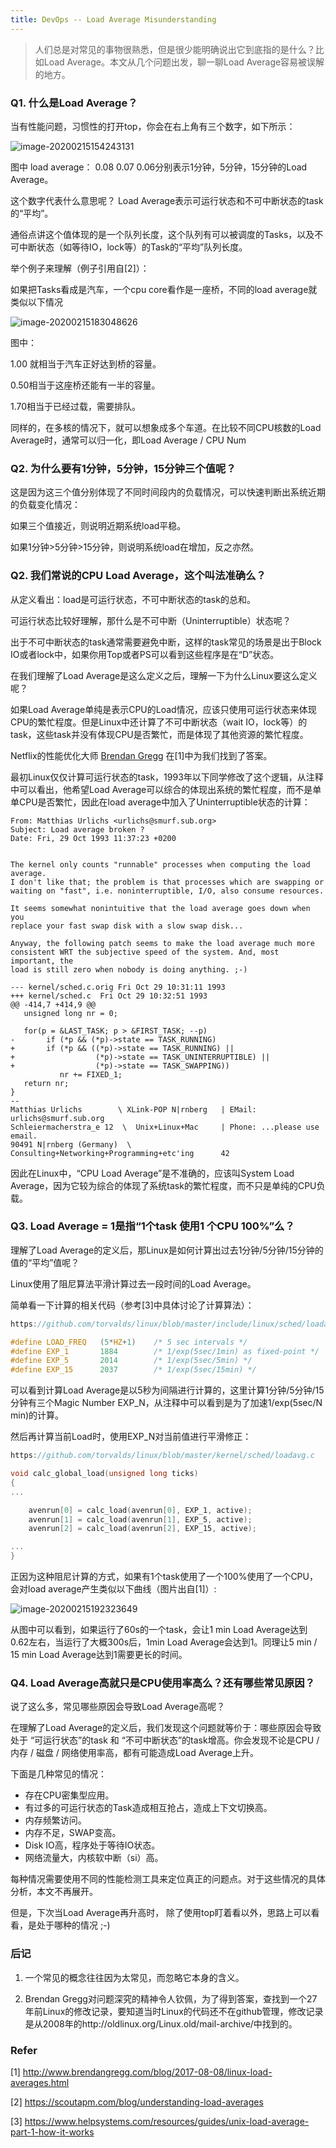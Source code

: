 ```yaml
---
title: DevOps -- Load Average Misunderstanding
---
```




> 人们总是对常见的事物很熟悉，但是很少能明确说出它到底指的是什么？比如Load Average。本文从几个问题出发，聊一聊Load Average容易被误解的地方。



### Q1. 什么是Load Average？

当有性能问题，习惯性的打开top，你会在右上角有三个数字，如下所示：

![image-20200215154243131](https://raw.githubusercontent.com/LipingMao/LipingMao.github.io/master/_posts/picture/image-20200215154243131.png)

图中 load average： 0.08  0.07  0.06分别表示1分钟，5分钟，15分钟的Load Average。



这个数字代表什么意思呢？ Load Average表示可运行状态和不可中断状态的task的“平均”。

通俗点讲这个值体现的是一个队列长度，这个队列有可以被调度的Tasks，以及不可中断状态（如等待IO，lock等）的Task的“平均”队列长度。 



举个例子来理解（例子引用自[2]）：

如果把Tasks看成是汽车，一个cpu core看作是一座桥，不同的load average就类似以下情况

![image-20200215183048626](https://raw.githubusercontent.com/LipingMao/LipingMao.github.io/master/_posts/picture/image-20200215183048626.png)

图中：

1.00 就相当于汽车正好达到桥的容量。

0.50相当于这座桥还能有一半的容量。

1.70相当于已经过载，需要排队。



同样的，在多核的情况下，就可以想象成多个车道。在比较不同CPU核数的Load Average时，通常可以归一化，即Load Average / CPU Num



### Q2. 为什么要有1分钟，5分钟，15分钟三个值呢？



这是因为这三个值分别体现了不同时间段内的负载情况，可以快速判断出系统近期的负载变化情况：

如果三个值接近，则说明近期系统load平稳。

如果1分钟>5分钟>15分钟，则说明系统load在增加，反之亦然。





### Q2. 我们常说的CPU Load Average，这个叫法准确么？



从定义看出：load是可运行状态，不可中断状态的task的总和。

可运行状态比较好理解，那什么是不可中断（Uninterruptible）状态呢？

出于不可中断状态的task通常需要避免中断，这样的task常见的场景是出于Block IO或者lock中，如果你用Top或者PS可以看到这些程序是在“D”状态。



在我们理解了Load Average是这么定义之后，理解一下为什么Linux要这么定义呢？

如果Load Average单纯是表示CPU的Load情况，应该只使用可运行状态来体现CPU的繁忙程度。但是Linux中还计算了不可中断状态（wait IO，lock等）的task，这些task并没有体现CPU是否繁忙，而是体现了其他资源的繁忙程度。



Netflix的性能优化大师 [Brendan Gregg](http://www.brendangregg.com/blog/index.html) 在[1]中为我们找到了答案。

最初Linux仅仅计算可运行状态的task，1993年以下同学修改了这个逻辑，从注释中可以看出，他希望Load Average可以综合的体现出系统的繁忙程度，而不是单单CPU是否繁忙，因此在load average中加入了Uninterruptible状态的计算：

 ```
From: Matthias Urlichs <urlichs@smurf.sub.org>
Subject: Load average broken ?
Date: Fri, 29 Oct 1993 11:37:23 +0200


The kernel only counts "runnable" processes when computing the load average.
I don't like that; the problem is that processes which are swapping or
waiting on "fast", i.e. noninterruptible, I/O, also consume resources.

It seems somewhat nonintuitive that the load average goes down when you
replace your fast swap disk with a slow swap disk...

Anyway, the following patch seems to make the load average much more
consistent WRT the subjective speed of the system. And, most important, the
load is still zero when nobody is doing anything. ;-)

--- kernel/sched.c.orig Fri Oct 29 10:31:11 1993
+++ kernel/sched.c  Fri Oct 29 10:32:51 1993
@@ -414,7 +414,9 @@
    unsigned long nr = 0;

    for(p = &LAST_TASK; p > &FIRST_TASK; --p)
-       if (*p && (*p)->state == TASK_RUNNING)
+       if (*p && ((*p)->state == TASK_RUNNING) ||
+                  (*p)->state == TASK_UNINTERRUPTIBLE) ||
+                  (*p)->state == TASK_SWAPPING))
            nr += FIXED_1;
    return nr;
 }
--
Matthias Urlichs        \ XLink-POP N|rnberg   | EMail: urlichs@smurf.sub.org
Schleiermacherstra_e 12  \  Unix+Linux+Mac     | Phone: ...please use email.
90491 N|rnberg (Germany)  \   Consulting+Networking+Programming+etc'ing      42
 ```





因此在Linux中，“CPU Load Average”是不准确的，应该叫System Load Average，因为它较为综合的体现了系统task的繁忙程度，而不只是单纯的CPU负载。



### Q3. Load Average = 1是指“1个task 使用1 个CPU 100%”么？



理解了Load Average的定义后，那Linux是如何计算出过去1分钟/5分钟/15分钟的值的“平均”值呢？

Linux使用了阻尼算法平滑计算过去一段时间的Load Average。



简单看一下计算的相关代码（参考[3]中具体讨论了计算算法）：

```c
https://github.com/torvalds/linux/blob/master/include/linux/sched/loadavg.h

#define LOAD_FREQ	(5*HZ+1)	/* 5 sec intervals */
#define EXP_1		1884		/* 1/exp(5sec/1min) as fixed-point */
#define EXP_5		2014		/* 1/exp(5sec/5min) */
#define EXP_15		2037		/* 1/exp(5sec/15min) */
```

可以看到计算Load Average是以5秒为间隔进行计算的，这里计算1分钟/5分钟/15分钟有三个Magic Number EXP_N，从注释中可以看到是为了加速1/exp(5sec/N min)的计算。

然后再计算当前Load时，使用EXP_N对当前值进行平滑修正：

```c
https://github.com/torvalds/linux/blob/master/kernel/sched/loadavg.c

void calc_global_load(unsigned long ticks)
{
...

	avenrun[0] = calc_load(avenrun[0], EXP_1, active);
	avenrun[1] = calc_load(avenrun[1], EXP_5, active);
	avenrun[2] = calc_load(avenrun[2], EXP_15, active);

...
}
```

 

正因为这种阻尼计算的方式，如果有1个task使用了一个100%使用了一个CPU，会对load average产生类似以下曲线（图片出自[1]）:

![image-20200215192323649](https://raw.githubusercontent.com/LipingMao/LipingMao.github.io/master/_posts/picture/image-20200215192323649.png)

从图中可以看到，如果运行了60s的一个task，会让1 min Load Average达到0.62左右，当运行了大概300s后，1min Load Average会达到1。同理让5 min / 15 min Load Average达到1需要更长的时间。



### Q4. Load Average高就只是CPU使用率高么？还有哪些常见原因？



说了这么多，常见哪些原因会导致Load Average高呢？

在理解了Load Average的定义后，我们发现这个问题就等价于：哪些原因会导致处于 “可运行状态”的task 和 “不可中断状态”的task增高。你会发现不论是CPU / 内存 / 磁盘 / 网络使用率高，都有可能造成Load Average上升。

下面是几种常见的情况：

* 存在CPU密集型应用。
* 有过多的可运行状态的Task造成相互抢占，造成上下文切换高。
* 内存频繁访问。
* 内存不足，SWAP变高。
* Disk IO高，程序处于等待IO状态。
* 网络流量大，内核软中断（si）高。

每种情况需要使用不同的性能检测工具来定位真正的问题点。对于这些情况的具体分析，本文不再展开。

但是，下次当Load Average再升高时， 除了使用top盯着看以外，思路上可以看看，是处于哪种的情况 ;-)



### 后记

1. 一个常见的概念往往因为太常见，而忽略它本身的含义。 

2. Brendan Gregg对问题深究的精神令人钦佩，为了得到答案，查找到一个27年前Linux的修改记录，要知道当时Linux的代码还不在github管理，修改记录是从2008年的http://oldlinux.org/Linux.old/mail-archive/中找到的。



### Refer

[1] http://www.brendangregg.com/blog/2017-08-08/linux-load-averages.html

[2] https://scoutapm.com/blog/understanding-load-averages

[3] https://www.helpsystems.com/resources/guides/unix-load-average-part-1-how-it-works



